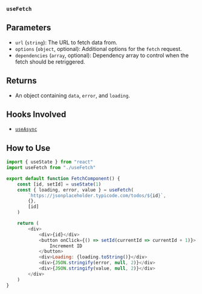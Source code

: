 ### `useFetch`

## Parameters

- `url` (`string`): The URL to fetch data from.
- `options` (`object`, optional): Additional options for the `fetch` request.
- `dependencies` (`array`, optional): Dependency array to control when the fetch should be retriggered.

## Returns

- An object containing `data`, `error`, and `loading`.

## Hooks Involved

- [`useAsync`](./useAsync.md)

## How to Use

```js
import { useState } from "react"
import useFetch from "./useFetch"

export default function FetchComponent() {
    const [id, setId] = useState(1)
    const { loading, error, value } = useFetch(
        `https://jsonplaceholder.typicode.com/todos/${id}`,
        {},
        [id]
    )

    return (
        <div>
            <div>{id}</div>
            <button onClick={() => setId(currentId => currentId + 1)}>
                Increment ID
            </button>
            <div>Loading: {loading.toString()}</div>
            <div>{JSON.stringify(error, null, 2)}</div>
            <div>{JSON.stringify(value, null, 2)}</div>
        </div>
    )
}
```
